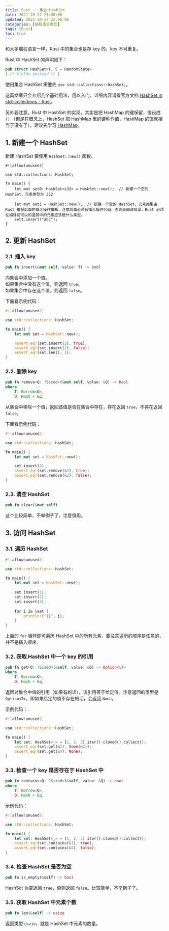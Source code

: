 ```yaml
---
title: Rust -- 集合 HashSet
date: 2021-10-27 23:08:06
updated: 2021-10-27 23:08:06
categories: [编程语言概念]
tags: [Rust]
toc: true
---
```


和大多编程语言一样，Rust 中的集合也是存 key 的，key 不可重复。



Rust 中 HashSet 的声明如下：

```rust
pub struct HashSet<T, S = RandomState> 
{ /* fields omitted */ }
```

使用集合 HashSet 需要先 `use std::collections::HashSet;`。

这篇文章只会介绍几个基础用法，用以入门，详细内容请看官方文档 [HashSet in std::collections - Rust](https://doc.rust-lang.org/stable/std/collections/struct.HashSet.html)。

另外要注意，Rust 中 HashSet 的实现，其实是把 HashMap 的键保留，值设成 `()` （但是在概念上，HashSet 把 HashMap 里的键称作值，HashMap 的值就相当于没有了）。建议先学习 [HashMap](https://gukaifeng.cn/archives/53/)。

<!--more-->



## 1. 新建一个 HashSet

新建 HashSet 要使用 `HashSet::new()` 函数。

```
#![allow(unused)]

use std::collections::HashSet;

fn main() {
    let mut set0: HashSet<i32> = HashSet::new();  // 新建一个空的 HashSet，元素类型为 i32
    
    let mut set1 = HashSet::new();  // 新建一个空的 HashSet，元素类型由 Rust 根据后面的插入操作推断，注意后面必须有插入操作代码，否则会编译错误，Rust 必须在编译前可以知道其中的元素应该是什么类型。
    set1.insert("abc");
}
```





## 2. 更新 HashSet

### 2.1. 插入 key

```rust
pub fn insert(&mut self, value: T) -> bool
```

向集合中添加一个值。  
如果集合中没有这个值，则返回 `true`。  
如果集合中存在这个值，则返回 `false`。

下面看示例代码：

```rust
#![allow(unused)]

use std::collections::HashSet;

fn main() {
    let mut set = HashSet::new();

    assert_eq!(set.insert(2), true);
    assert_eq!(set.insert(2), false);
    assert_eq!(set.len(), 1);
}
```





### 2.2. 删除 key

```rust
pub fn remove<Q: ?Sized>(&mut self, value: &Q) -> bool
where
    T: Borrow<Q>,
    Q: Hash + Eq, 
```

从集合中移除一个值，返回该值是否在集合中存在，存在返回 `true`，不存在返回 `false`。

下面看示例代码：

```rust
#![allow(unused)]

use std::collections::HashSet;

fn main() {
    let mut set = HashSet::new();

    set.insert(2);
    assert_eq!(set.remove(&2), true);
    assert_eq!(set.remove(&2), false);
}
```



### 2.3. 清空 HashSet

```rust
pub fn clear(&mut self)
```

这个比较简单，不举例子了，注意慎用。





## 3. 访问 HashSet



### 3.1. 遍历 HashSet

```rust
#![allow(unused)]

use std::collections::HashSet;

fn main() {
    let mut set = HashSet::new();
    
    set.insert(1);
    set.insert(2);
    set.insert(3);
    
    for i in &set {
        println!("{}", i);
    }
}
```

上面的 `for` 循环即可遍历 HashSet 中的所有元素，要注意遍历的顺序是任意的，并不是插入顺序。





### 3.2. 获取 HashSet 中一个 key 的引用

```rust
pub fn get<Q: ?Sized>(&self, value: &Q) -> Option<&T>
where
    T: Borrow<Q>,
    Q: Hash + Eq, 
```

返回对集合中值的引用（如果有的话），该引用等于给定值。注意返回的类型是 `Option<T>`，即如果给定的值不存在的话，会返回 `None`。

示例代码：

```rust
#![allow(unused)]

use std::collections::HashSet;

fn main() {
    let set: HashSet<_> = [1, 2, 3].iter().cloned().collect();
    assert_eq!(set.get(&2), Some(&2));
    assert_eq!(set.get(&4), None);
}
```







### 3.3. 检查一个 key 是否存在于 HashSet 中

```rust
pub fn contains<Q: ?Sized>(&self, value: &Q) -> bool
where
    T: Borrow<Q>,
    Q: Hash + Eq, 
```

示例代码：

```rust
#![allow(unused)]

use std::collections::HashSet;

fn main() {
    let set: HashSet<_> = [1, 2, 3].iter().cloned().collect();
    assert_eq!(set.contains(&1), true);
    assert_eq!(set.contains(&4), false);
}
```





### 3.4. 检查 HashSet 是否为空

```rust
pub fn is_empty(&self) -> bool
```



HashSet 为空返回 `true`，否则返回 `false`。比较简单，不举例子了。



### 3.5. 获取 HashSet 中元素个数

```rust
pub fn len(&self) -> usize
```

返回类型 `uszie`，就是 HashSet 中元素的数量。